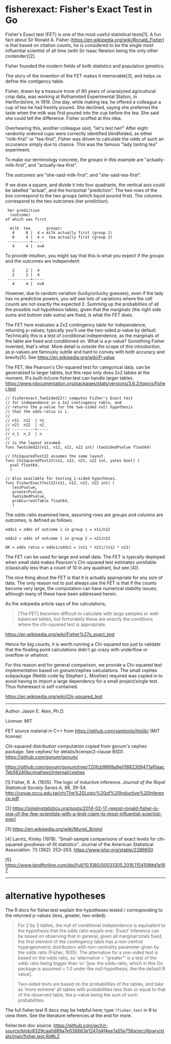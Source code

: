 fisherexact: Fisher's Exact Test in Go
===========

Fisher's Exact test (FET) is one of the most useful
statistical tests[1]. A fun fact about Sir Ronald A. Fisher
(https://en.wikipedia.org/wiki/Ronald_Fisher) is that
based on citation counts, he is considered to be
the single most influential scientist of all time
(with Sir Isaac Newton being the only other contender)[2].

Fisher founded the modern fields of both statistics 
and population genetics.

The story of the invention of the FET makes it memorable[3],
and helps us define the contigency table.

Fisher, drawn by a treasure trove of 80 years of
unanalyzed agricultural crop data, was working at Rothamsted
Experimental Station, in Hertfordshire, in 1919. One
day, while making tea, he offered a colleague a cup
of tea he had freshly poured. She declined, saying 
she preferred the taste when the milk was first poured
into the cup before the tea. She said she could
tell the difference. Fisher scoffed at this idea.

Overhearing this, another colleague said, "let's 
test her!" After eight randomly ordered cups
were correctly identified blindfolded, as either
"milk-first" or "tea-first", Fisher was driven to 
calculate the odds of such an occurance simply due to chance. 
This was the famous "lady tasting tea" experiment.

To make our terminology concrete, the _groups_ in this
example are "actually-milk-first", and "actually-tea-first".

The _outcomes_ are "she-said-milk-first", and "she-said-tea-first".

If we draw a square, and divide it into four quadrants,
the vertical axis could be labelled "actual", and the
horizontal "prediction". The two rows of the box
correspond to the two groups (which liquid poured first). 
The columns correspond to the two outcomes (her prediction).

~~~
 her prediction 
  (outcome)
of which was first

  milk  tea       groups:
   4     0 |  4 = milk actually first (group 1)
   0     4 |  4 =  tea actually first (group 2)
 ----------+-----
   4     4 |  n=8

~~~

To provide intuition, you might say that this
is what you expect if the groups and the
outcomes are independent:

~~~
   2     2 |  4
   2     2 |  4
 ----------+-----
   4     4 |  n=8
~~~
However, due to random variation (lucky/unlucky
guesses), even if the lady
has no predictive powers, you will see lots of variations
where the cell counts are not exactly the
expected 2. Summing up the probablities of
all the possible null hypothesis tables,
given that the marginals (the right side sums
and bottom side sums) are fixed, is what the FET does.

The FET here evaluates a 2x2 contingency table for independence,
returning p-values; typically you'll use the two-sided
p-value by default. Technically this is a test of
conditional independence, as the marginals of the
table are fixed and conditioned on. What is a p-value?
Something Fisher invented, that's what. More detail is
outside the scope of this introduction, as p-values are
famously subtle and hard to convey with both 
accuracy and brevity[5]. See https://en.wikipedia.org/wiki/P-value

The FET, like Pearson's Chi-squared test for
categorical data, can be generalized to larger tables,
but this repo only does 2x2 tables at the moment.
R's built-in/core fisher.test can handle larger tables.
https://www.rdocumentation.org/packages/stats/versions/3.6.2/topics/fisher.test

~~~
// fisherexact.TwoSided22() computes Fisher's Exact test
// for independence in a 2x2 contingency table, and
// returns the p-value for the two-sided null hypothesis
// that the odds-ratio is 1.
//
// n11  n12  | n1_
// n21  n22  | n2_
// ----------+-----
// n_1  n_2  | n
//
// is the layout assumed.
func TwoSided22(n11, n12, n21, n22 int) (twoSidedPvalue float64)

// ChiSquaredTest22 assumes the same layout.
func ChiSquaredTest22(n11, n12, n21, n22 int, yates bool) (
  pval float64,
  )
  
// Also available for testing 1-sided hypotheses.
func FisherExactTest22(n11, n12, n21, n22 int) (
   lessPvalue, 
   greaterPvalue, 
   twoSidedPvalue, 
   probCurrentTable float64,
   )
~~~

The odds-ratio examined here, assuming rows are groups
and columns are outcomes, is defined as follows.

~~~
odds1 = odds of outcome 1 in group 1 = n11/n12

odds2 = odds of outcome 1 in group 2 = n21/n22

OR = odds ratio = odds1/odds2 = (n11 * n22)/(n12 * n21)
~~~

The FET can be used for large and small data. 
The FET is typically deployed when small data 
makes Pearson's Chi-squared test estimates unreliable
(classically less than a count of 10 in any
quadrant, but see [4]). 

The nice thing about the FET is that it is actually appropriate 
for any size of data. The only reason not to
just always use the FET is that if the counts become very large,
the computation can have numerical stability issues;
although many of these have been addressed herein.

As the wikipedia article says of the calculations,

> [The FET] becomes difficult to calculate with 
> large samples or well-balanced tables, but 
> fortunately these are exactly the conditions 
> where the chi-squared test is appropriate.

https://en.wikipedia.org/wiki/Fisher%27s_exact_test

Hence for big counts, it is worth running a
Chi-squared too just to validate that the 
floating point calculations didn't go crazy
with underflow or overflow or whatnot.

For this reason and for general comparison, we 
provide a Chi-squared test implementation
based on gonum/cephes calculations. The small
cephes subpackage (Netlib code by Stephen L. Moshier) 
required was copied in to avoid having to import
a large dependency for a small project/single test.
Thus fisherexact is self-contained.

https://en.wikipedia.org/wiki/Chi-squared_test

----
Author: Jason E. Aten, Ph.D.

License: MIT

FET source material in C++ from https://github.com/samtools/htslib/ (MIT license)

Chi-squared distribution computation copied from gonum's
cephes package. See cephes/ for details/license(3-clause BSD).
https://github.com/gonum/gonum/

https://github.com/gonum/gonum/tree/720fcb9699a9e01862309471af0aac7eb56240bc/mathext/internal/cephes

[1] Fisher, R. A. (1935).  The logic of inductive inference.  _Journal
 of the Royal Statistical Society Series A_, *98*, 39-54.
http://csyue.nccu.edu.tw/ch/The%20Logic%20of%20Inductive%20Inference.pdf

[2] https://simplystatistics.org/posts/2014-02-17-repost-ronald-fisher-is-one-of-the-few-scientists-with-a-legit-claim-to-most-influential-scientist-ever/

[3] https://en.wikipedia.org/wiki/Muriel_Bristol

[4] Larntz, Kinley (1978). "Small-sample comparisons of exact levels for chi-squared goodness-of-fit statistics". Journal of the American Statistical Association. 73 (362): 253–263.
https://www.jstor.org/stable/2286650

[5] https://www.tandfonline.com/doi/full/10.1080/00031305.2016.1154108#d1e167

------
# alternative hypotheses

The R docs for fisher.test explain the hypotheses tested /
corresponding to the returned p-values (less, greater,
two-sided):

> For 2 by 2 tables, the null of conditional independence is
> equivalent to the hypothesis that the odds ratio equals one.
> ‘Exact’ inference can be based on observing that in general, given
> all marginal totals fixed, the first element of the contingency
> table has a non-central hypergeometric distribution with
> non-centrality parameter given by the odds ratio (Fisher, 1935).
> The alternative for a one-sided test is based on the odds ratio,
> so ‘alternative = "greater"’ is a test of the odds ratio being
> bigger than ‘or’ [jea: the odds-ratio, which in this Go package is 
> assumed = 1.0 under the null-hypothesis, like the default R value].
>
> Two-sided tests are based on the probabilities of the tables, and
> take as ‘more extreme’ all tables with probabilities less than or
> equal to that of the observed table, the p-value being the sum of
> such probabilities.

The full fisher.test R docs may be helpful here; type `?fisher.test`
in R to view them. See the literature references at the end for more.

fisher.test doc source: https://github.com/wch/r-source/blob/8329caa0d89a7e036663e1247d4f4ee7a55e756a/src/library/stats/man/fisher.test.Rd#L2

